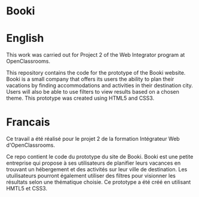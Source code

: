 # Booki

# English 

This work was carried out for Project 2 of the Web Integrator program at OpenClassrooms.

This repository contains the code for the prototype of the Booki website.
Booki is a small company that offers its users the ability to plan their vacations by finding accommodations and activities in their destination city. Users will also be able to use filters to view results based on a chosen theme. 
This prototype was created using HTML5 and CSS3.

# Francais

Ce travail a été réalisé pour le projet 2 de la formation Intégrateur Web d'OpenClassrooms.

Ce repo contient le code du prototype du site de Booki.
Booki est une petite entreprise qui propose à ses utilisateurs de planifier leurs vacances en trouvant un hébergement et des activités sur leur ville de destination. Les utuilisateurs pourront également utiliser des filtres pour visionner les résultats selon une thématique choisie. Ce prototype a été créé en utilisant HMTL5 et CSS3.
